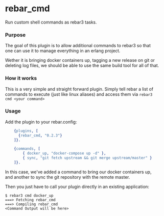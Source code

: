 rebar_cmd
=====
Run custom shell commands as rebar3 tasks.

### Purpose

The goal of this plugin is to allow additional commands to rebar3 so that one can use it to manage everything in an erlang project.

Wether it is bringing docker containers up, tagging a new release on git or deleting log files, we should be able to use the same build tool for all of that.

### How it works

This is a very simple and straight forward plugin. Simply tell rebar a list of commands to execute (just like linux aliases) and access them via `rebar3 cmd <your command>`


### Usage


Add the plugin to your rebar.config:
```Erlang
    {plugins, [
      {rebar_cmd, "0.2.3"}
    ]}.

    {commands, [
        { docker_up, "docker-compose up -d" },
        { sync, "git fetch upstream && git merge upstream/master" }
    ]}.
```
In this case, we've added a command to bring our docker containers up, and another to sync the git repository with the remote master.

Then you just have to call your plugin directly in an existing application:


    $ rebar3 cmd docker_up
    ===> Fetching rebar_cmd
    ===> Compiling rebar_cmd
    <Command Output will be here>


